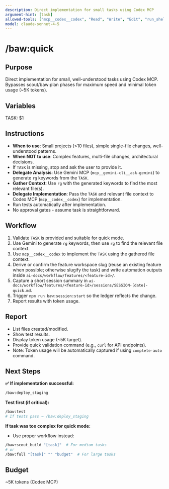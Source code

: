 ```yaml
---
description: Direct implementation for small tasks using Codex MCP
argument-hint: [task]
allowed-tools: ["mcp__codex__codex", "Read", "Write", "Edit", "run_shell_command"]
model: claude-sonnet-4-5
---
```


# /baw:quick

## Purpose
Direct implementation for small, well-understood tasks using Codex MCP. Bypasses scout/baw:plan phases for maximum speed and minimal token usage (~5K tokens).

## Variables
TASK: $1

## Instructions
- **When to use**: Small projects (<10 files), simple single-file changes, well-understood patterns.
- **When NOT to use**: Complex features, multi-file changes, architectural decisions.
- If `TASK` is missing, stop and ask the user to provide it.
- **Delegate Analysis**: Use Gemini MCP (`mcp__gemini-cli__ask-gemini`) to generate `rg` keywords from the `TASK`.
- **Gather Context**: Use `rg` with the generated keywords to find the most relevant file(s).
- **Delegate Implementation**: Pass the `TASK` and relevant file context to Codex MCP (`mcp__codex__codex`) for implementation.
- Run tests automatically after implementation.
- No approval gates - assume task is straightforward.

## Workflow
1. Validate `TASK` is provided and suitable for quick mode.
2. Use Gemini to generate `rg` keywords, then use `rg` to find the relevant file context.
3. Use `mcp__codex__codex` to implement the `TASK` using the gathered file context.
4. Derive or confirm the feature workspace slug (reuse an existing feature when possible; otherwise slugify the task) and write automation outputs inside `ai-docs/workflow/features/<feature-id>/`.
5. Capture a short session summary in `ai-docs/workflow/features/<feature-id>/sessions/SESSION-[date]-quick.md`.
5. Trigger `npm run baw:session:start` so the ledger reflects the change.
6. Report results with token usage.

## Report
- List files created/modified.
- Show test results.
- Display token usage (~5K target).
- Provide quick validation command (e.g., `curl` for API endpoints).
- Note: Token usage will be automatically captured if using `complete-auto` command.

## Next Steps

**✅ If implementation successful:**
```bash
/baw:deploy_staging
```

**Test first (if critical):**
```bash
/baw:test
# If tests pass → /baw:deploy_staging
```

**If task was too complex for quick mode:**
- Use proper workflow instead:
```bash
/baw:scout_build "[task]"  # For medium tasks
# or
/baw:full "[task]" "" "budget"  # For large tasks
```

## Budget
~5K tokens (Codex MCP)
